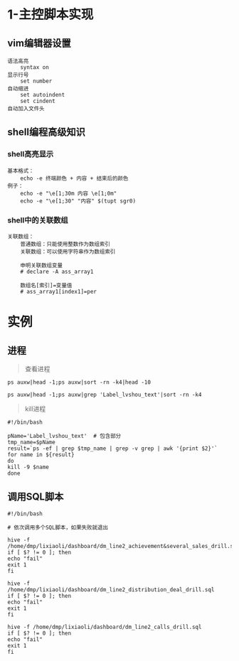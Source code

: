 
# 1-主控脚本实现

## vim编辑器设置

```shell
语法高亮
	syntax on
显示行号
	set number
自动缩进
	set autoindent
	set cindent
自动加入文件头

```

## shell编程高级知识

### shell高亮显示

```shell
基本格式：
	echo -e 终端颜色 + 内容 + 结束后的颜色
例子：
	echo -e "\e[1;30m 内容 \e[1;0m"
	echo -e "\e[1;30" "内容" $(tupt sgr0)
```

### shell中的关联数组

```shell
关联数组：
	普通数组：只能使用整数作为数组索引
	关联数组：可以使用字符串作为数组索引
	
	申明关联数组变量
	# declare -A ass_array1
	
	数组名[索引]=变量值
	# ass_array1[index1]=per
```

# 实例

## 进程

> 查看进程

```shell
ps auxw|head -1;ps auxw|sort -rn -k4|head -10

ps auxw|head -1;ps auxw|grep 'Label_lvshou_text'|sort -rn -k4
```

> kill进程

```shell
#!/bin/bash

pName='Label_lvshou_text'  # 包含部分
tmp_name=$pName
result=`ps -ef | grep $tmp_name | grep -v grep | awk '{print $2}'` 
for name in ${result}
do
kill -9 $name
done
```


## 调用SQL脚本

```shell
#!/bin/bash

# 依次调用多个SQL脚本，如果失败就退出

hive -f /home/dmp/lixiaoli/dashboard/dm_line2_achievement&several_sales_drill.sql
if [ $? != 0 ]; then
echo "fail"
exit 1
fi

hive -f /home/dmp/lixiaoli/dashboard/dm_line2_distribution_deal_drill.sql
if [ $? != 0 ]; then
echo "fail"
exit 1
fi

hive -f /home/dmp/lixiaoli/dashboard/dm_line2_calls_drill.sql
if [ $? != 0 ]; then
echo "fail"
exit 1
fi
```







